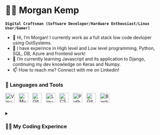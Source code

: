 # 🏄‍♂️ Morgan Kemp

**`Digital Craftsman (Software Developer/Hardware Entheusiast/Linux User/Gamer)`**

- 👋 Hi, I’m Morgan! I currently work as a full stack low code devloper using OutSystems. 
- 👀 I have experince in High level and Low level programming, Python, SQL, DB, Azure and frontend work! 
- 🌱 I’m currently learning Javascript and its application to Django, continuing my dev knowledge on Keras and Numpy. 
- 📫 How to reach me? Connect with me on Linkedin! 

### 🧰 Languages and Tools
<img align="left" alt="Visual Studio Code" width="30px" style="padding-right:10px;" src="https://cdn.jsdelivr.net/gh/devicons/devicon/icons/vscode/vscode-original.svg" />
<img align="left" alt="MySQL" width="30px" style="padding-right:10px;" src="https://cdn.jsdelivr.net/gh/devicons/devicon/icons/mysql/mysql-original.svg" style="padding-right:10px;" />
<img align="left" alt="Git" width="30px" style="padding-right:10px;" src="https://cdn.jsdelivr.net/gh/devicons/devicon/icons/git/git-original.svg" />
<img align="left" alt="Linux" width="30px" style="padding-right:10px;" src="https://cdn.jsdelivr.net/gh/devicons/devicon/icons/linux/linux-original.svg" />
<img align="left" alt="CSS" width="30px" style="padding-right:10px;" src="https://cdn.jsdelivr.net/gh/devicons/devicon/icons/css3/css3-plain.svg" />
<img align="left" alt="Python" width="30px" style="padding-right:10px;" src="https://cdn.jsdelivr.net/gh/devicons/devicon/icons/python/python-plain.svg" />
<img align="left" alt="GitHub" width="30px" style="padding-right:10px;" src="https://cdn.jsdelivr.net/gh/devicons/devicon/icons/github/github-original.svg" />
<img align="left" alt="Bash" width="30px" style="padding-right:10px;" src="https://cdn.jsdelivr.net/gh/devicons/devicon/icons/bash/bash-original.svg" />
<br />

#

<details>
  <summary><h3>👨‍💻 My Coding Experince </h3></summary>
    Starting in 2019 with my computer science degree, I had 0 coding experience after deciding that medicine wasn't for me. I progressed through my first two years with flying colors until finding a real passion and interest in AI during my final year, writing my dissertation on a custom ML model. This model used a weighted bias model focusing on weighted node inputs from a trained data set, the goal of this was to accurately predict the accuracy of hand written numerical digits from the nMist data set with tools such as NumPy, Keras & MatPlotLib, and then applying data visualization to gauge and represent the accuracy of the models, using techniques such as confusion matrices and linear regression charts. Now I am currently working as a full stack developer for Dutch Digital Systems, taking on the role in conjunction with implementation consulting for clients, bridging the gap between meeting their needs and developing their ideas. Working with a unique high level programming codebase that manages front-end, back-end and web development elements.

<!---
780APM/780APM is a ✨ special ✨ repository because its `README.md` (this file) appears on your GitHub profile.
You can click the Preview link to take a look at your changes.
--->
